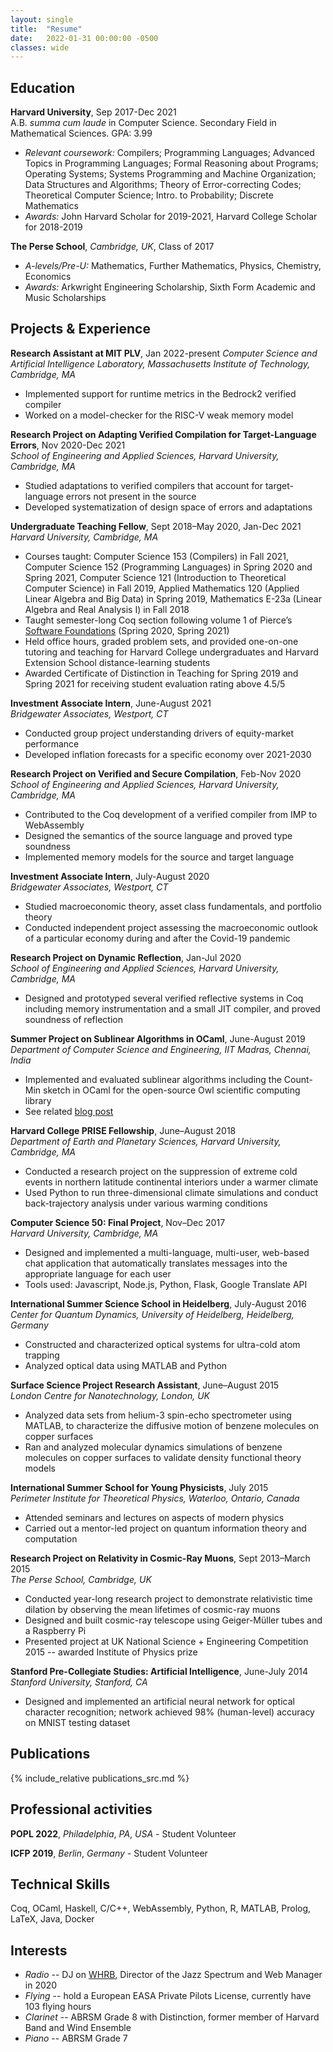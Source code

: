 ```yaml
---
layout: single
title:  "Resume"
date:   2022-01-31 00:00:00 -0500
classes: wide
---
```


## Education

**Harvard University**, Sep 2017-Dec 2021    
A.B. _summa cum laude_ in Computer Science.  Secondary Field in Mathematical Sciences. GPA: 3.99      
- *Relevant coursework:* Compilers; Programming Languages; Advanced Topics in Programming Languages; Formal Reasoning about Programs; Operating Systems; Systems Programming and Machine Organization; Data Structures and Algorithms; Theory of Error-correcting Codes; Theoretical Computer Science; Intro. to Probability; Discrete Mathematics  
- *Awards:* John Harvard Scholar for 2019-2021, Harvard College Scholar for 2018-2019

**The Perse School**, *Cambridge, UK*, Class of 2017   
- *A-levels/Pre-U:* Mathematics, Further Mathematics, Physics, Chemistry, Economics  
- *Awards:* Arkwright Engineering Scholarship, Sixth Form Academic and Music Scholarships

## Projects & Experience

**Research Assistant at MIT PLV**, Jan 2022-present
*Computer Science and Artificial Intelligence Laboratory, Massachusetts Institute of Technology, Cambridge, MA*
- Implemented support for runtime metrics in the Bedrock2 verified compiler
- Worked on a model-checker for the RISC-V weak memory model 

**Research Project on Adapting Verified Compilation for Target-Language Errors**, Nov 2020-Dec 2021    
*School of Engineering and Applied Sciences, Harvard University, Cambridge, MA* 
- Studied adaptations to verified compilers that account for target-language errors not present in the source
- Developed systematization of design space of errors and adaptations

**Undergraduate Teaching Fellow**, Sept 2018–May 2020, Jan-Dec 2021     
*Harvard University, Cambridge, MA*  
-   Courses taught: Computer Science 153 (Compilers) in Fall 2021, Computer Science 152 (Programming Languages) in Spring 2020 and Spring 2021, Computer Science 121 (Introduction to Theoretical Computer Science) in Fall 2019, Applied Mathematics 120 (Applied Linear Algebra and Big Data) in Spring 2019, Mathematics E-23a (Linear Algebra and Real Analysis I) in Fall 2018
-   Taught semester-long Coq section following volume 1 of Pierce’s [Software Foundations](https://softwarefoundations.cis.upenn.edu/lf-current/index.html) (Spring 2020, Spring 2021)
-   Held office hours, graded problem sets, and provided one-on-one tutoring and teaching for Harvard College undergraduates and Harvard Extension School distance-learning students
-   Awarded Certificate of Distinction in Teaching for Spring 2019 and Spring 2021 for receiving student evaluation rating above 4.5/5

**Investment Associate Intern**, June-August 2021    
*Bridgewater Associates, Westport, CT* 
- Conducted group project understanding drivers of equity-market performance
- Developed inflation forecasts for a specific economy over 2021-2030

**Research Project on Verified and Secure Compilation**, Feb-Nov 2020    
*School of Engineering and Applied Sciences, Harvard University, Cambridge, MA* 
- Contributed to the Coq development of a verified compiler from IMP to WebAssembly 
- Designed the semantics of the source language and proved type soundness 
- Implemented memory models for the source and target language 

**Investment Associate Intern**, July-August 2020    
*Bridgewater Associates, Westport, CT* 
- Studied macroeconomic theory, asset class fundamentals, and portfolio theory 
- Conducted independent project assessing the macroeconomic outlook of a particular economy
during and after the Covid-19 pandemic 

**Research Project on Dynamic Reflection**, Jan-Jul 2020    
*School of Engineering and Applied Sciences, Harvard University, Cambridge, MA* 
- Designed and prototyped several verified reflective systems in Coq including memory instrumentation and a small JIT compiler, and proved soundness of reflection 

**Summer Project on Sublinear Algorithms in OCaml**, June-August 2019    
*Department of Computer Science and Engineering, IIT Madras, Chennai, India*  
-   Implemented and evaluated sublinear algorithms including the Count-Min sketch in OCaml for the open-source Owl scientific computing library
-   See related [blog post](/ocaml/owl/count-min-sketch/sublinear-algorithms/countmin-sketch/)

**Harvard College PRISE Fellowship**, June–August 2018    
*Department of Earth and Planetary Sciences, Harvard University, Cambridge, MA*  
-   Conducted a research project on the suppression of extreme cold events in northern latitude continental interiors under a warmer climate
-   Used Python to run three-dimensional climate simulations and conduct back-trajectory analysis under various warming conditions

**Computer Science 50: Final Project**, Nov–Dec 2017    
*Harvard University, Cambridge, MA*  
-   Designed and implemented a multi-language, multi-user, web-based chat application that automatically translates messages into the appropriate language for each user
-   Tools used: Javascript, Node.js, Python, Flask, Google Translate API

**International Summer Science School in Heidelberg**, July-August 2016 
*Center for Quantum Dynamics, University of Heidelberg, Heidelberg, Germany*  
-   Constructed and characterized optical systems for ultra-cold atom trapping
-   Analyzed optical data using MATLAB and Python

**Surface Science Project Research Assistant**, June–August 2015      
*London Centre for Nanotechnology, London, UK*  
-   Analyzed data sets from helium-3 spin-echo spectrometer using MATLAB, to characterize the diffusive motion of benzene molecules on copper surfaces
-   Ran and analyzed molecular dynamics simulations of benzene molecules on copper surfaces to validate density functional theory models

**International Summer School for Young Physicists**, July 2015  
*Perimeter Institute for Theoretical Physics, Waterloo, Ontario, Canada*  
-   Attended seminars and lectures on aspects of modern physics
-   Carried out a mentor-led project on quantum information theory and computation

**Research Project on Relativity in Cosmic-Ray Muons**, Sept 2013–March 2015  
*The Perse School, Cambridge, UK*  
-   Conducted year-long research project to demonstrate relativistic time dilation by observing the mean lifetimes of cosmic-ray muons
-   Designed and built cosmic-ray telescope using Geiger-Müller tubes and a Raspberry Pi
-   Presented project at UK National Science + Engineering Competition 2015 -- awarded Institute of Physics prize

**Stanford Pre-Collegiate Studies: Artificial Intelligence**, June-July 2014  
*Stanford University, Stanford, CA*  
-   Designed and implemented an artificial neural network for optical character recognition; network achieved 98% (human-level) accuracy on MNIST testing dataset

## Publications

{% include_relative publications_src.md %}

## Professional activities

**POPL 2022**, *Philadelphia*, *PA*, *USA* - Student Volunteer       

**ICFP 2019**, *Berlin*, *Germany* - Student Volunteer       

## Technical Skills

Coq, OCaml, Haskell, C/C++, WebAssembly, Python, R, MATLAB, Prolog, LaTeX, Java, Docker

## Interests
-   *Radio* -- DJ on [WHRB](https://whrb.org), Director of the Jazz Spectrum and Web Manager in 2020
-   *Flying* -- hold a European EASA Private Pilots License, currently have 103 flying hours
-   *Clarinet* -- ABRSM Grade 8 with Distinction, former member of Harvard Band and Wind Ensemble
-   *Piano* -- ABRSM Grade 7
